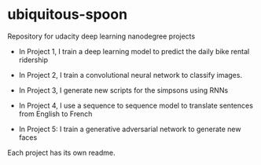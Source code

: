 # ubiquitous-spoon

Repository for udacity deep learning nanodegree projects


* In Project 1, I train a deep learning model to predict the daily bike rental ridership

* In Project 2, I train a convolutional neural network to classify images.

* In Project 3, I generate new scripts for the simpsons using RNNs

* In Project 4, I use a sequence to sequence model to translate sentences from English to French

* In Project 5: I train a generative adversarial network to generate new faces

Each project has its own readme.
